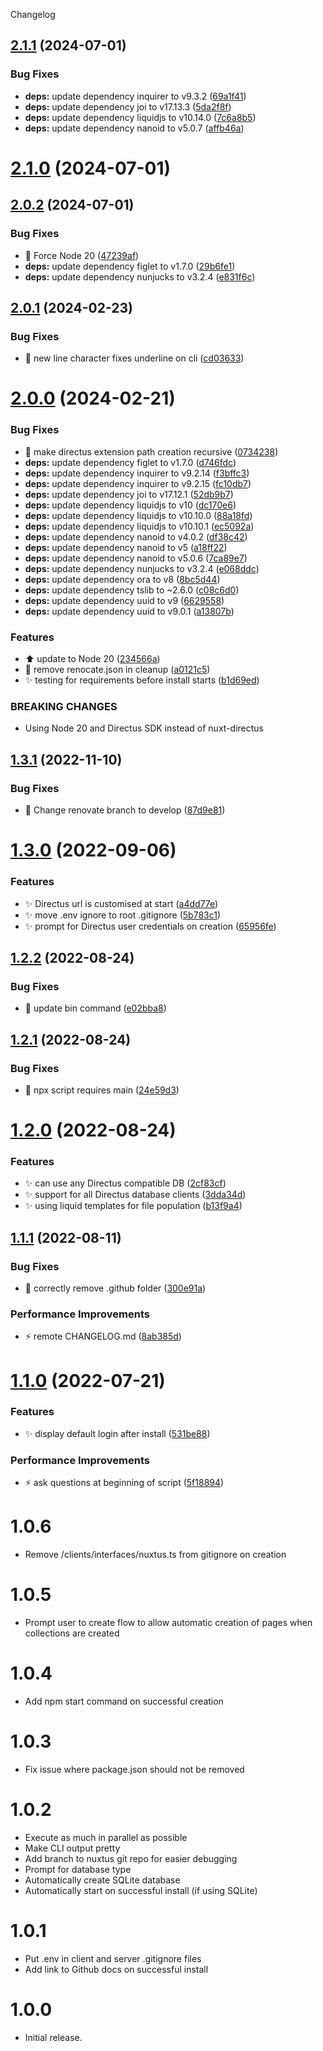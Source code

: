 Changelog

## [2.1.1](https://github.com/nuxtus/create-nuxtus/compare/v2.1.0...v2.1.1) (2024-07-01)


### Bug Fixes

* **deps:** update dependency inquirer to v9.3.2 ([69a1f41](https://github.com/nuxtus/create-nuxtus/commit/69a1f4160c500eb41331d4fe5821b2681facded7))
* **deps:** update dependency joi to v17.13.3 ([5da2f8f](https://github.com/nuxtus/create-nuxtus/commit/5da2f8fef84d7e13eb35fc06ba48822438a8544c))
* **deps:** update dependency liquidjs to v10.14.0 ([7c6a8b5](https://github.com/nuxtus/create-nuxtus/commit/7c6a8b5e6226a2147482d6e73c0bf7cde3c4f68e))
* **deps:** update dependency nanoid to v5.0.7 ([affb46a](https://github.com/nuxtus/create-nuxtus/commit/affb46aff65e1947f782917bafa6c5ada06a4c3c))

# [2.1.0](https://github.com/nuxtus/create-nuxtus/compare/v2.0.2...v2.1.0) (2024-07-01)

## [2.0.2](https://github.com/nuxtus/create-nuxtus/compare/v2.0.1...v2.0.2) (2024-07-01)


### Bug Fixes

* :bug: Force Node 20 ([47239af](https://github.com/nuxtus/create-nuxtus/commit/47239afc8e4671f68d76bd160afca6c33e070045))
* **deps:** update dependency figlet to v1.7.0 ([29b6fe1](https://github.com/nuxtus/create-nuxtus/commit/29b6fe1fa78c4d7f9eb67ce1ec3ed363f9495a40))
* **deps:** update dependency nunjucks to v3.2.4 ([e831f6c](https://github.com/nuxtus/create-nuxtus/commit/e831f6c7888598a6a62c2d8e5df67c8620c332fe))

## [2.0.1](https://github.com/nuxtus/create-nuxtus/compare/v2.0.0...v2.0.1) (2024-02-23)


### Bug Fixes

* :bug: new line character fixes underline on cli ([cd03633](https://github.com/nuxtus/create-nuxtus/commit/cd036330ff4ff505d75a2f8038e7fef9f9e8072f))

# [2.0.0](https://github.com/nuxtus/create-nuxtus/compare/v1.3.1...v2.0.0) (2024-02-21)


### Bug Fixes

* :bug: make directus extension path creation recursive ([0734238](https://github.com/nuxtus/create-nuxtus/commit/0734238ef714cf4eb841bf1283e57df81d395dad))
* **deps:** update dependency figlet to v1.7.0 ([d746fdc](https://github.com/nuxtus/create-nuxtus/commit/d746fdce262d88891c3a79e8fe00868fa93fa68b))
* **deps:** update dependency inquirer to v9.2.14 ([f3bffc3](https://github.com/nuxtus/create-nuxtus/commit/f3bffc3e86b6e182ed14838d587567aab894203e))
* **deps:** update dependency inquirer to v9.2.15 ([fc10db7](https://github.com/nuxtus/create-nuxtus/commit/fc10db7f2b6b8c01f9135691328e94cfcaed692b))
* **deps:** update dependency joi to v17.12.1 ([52db9b7](https://github.com/nuxtus/create-nuxtus/commit/52db9b791d934c1ccee6bc74afab014db21cf768))
* **deps:** update dependency liquidjs to v10 ([dc170e6](https://github.com/nuxtus/create-nuxtus/commit/dc170e669f3aad24ce49b468d82970f5173cd2d6))
* **deps:** update dependency liquidjs to v10.10.0 ([88a18fd](https://github.com/nuxtus/create-nuxtus/commit/88a18fd471a223640ee8055bbbe368d422478707))
* **deps:** update dependency liquidjs to v10.10.1 ([ec5092a](https://github.com/nuxtus/create-nuxtus/commit/ec5092aa9901a29a3b5deea170afcedb93ed471f))
* **deps:** update dependency nanoid to v4.0.2 ([df38c42](https://github.com/nuxtus/create-nuxtus/commit/df38c42a1420ee30c2f0feca20bb2dc0cad98b60))
* **deps:** update dependency nanoid to v5 ([a18ff22](https://github.com/nuxtus/create-nuxtus/commit/a18ff229da00150dd941fcb9350896182032e2db))
* **deps:** update dependency nanoid to v5.0.6 ([7ca89e7](https://github.com/nuxtus/create-nuxtus/commit/7ca89e791c4eab8aa2a81cfe3a19eb9e6ed28d0a))
* **deps:** update dependency nunjucks to v3.2.4 ([e068ddc](https://github.com/nuxtus/create-nuxtus/commit/e068ddcbe6f85cd21ecc7404d5052593bd47b524))
* **deps:** update dependency ora to v8 ([8bc5d44](https://github.com/nuxtus/create-nuxtus/commit/8bc5d44b8c2036a7e230df370dbe7069a0f383dc))
* **deps:** update dependency tslib to ~2.6.0 ([c08c6d0](https://github.com/nuxtus/create-nuxtus/commit/c08c6d0661e9434e771be6a61c2f601a6248d8d0))
* **deps:** update dependency uuid to v9 ([6629558](https://github.com/nuxtus/create-nuxtus/commit/6629558f2645df977f25770d669338029ebabe0a))
* **deps:** update dependency uuid to v9.0.1 ([a13807b](https://github.com/nuxtus/create-nuxtus/commit/a13807b90ee4d62bb35ebc1a70bfc1b2c0fbfe0f))


### Features

* :arrow_up: update to Node 20 ([234566a](https://github.com/nuxtus/create-nuxtus/commit/234566a10dfdbaf172503f705763112a7b2803b1))
* :rocket: remove renocate.json in cleanup ([a0121c5](https://github.com/nuxtus/create-nuxtus/commit/a0121c564c17058afa466a2b46967379ad43e544))
* :sparkles: testing for requirements before install starts ([b1d69ed](https://github.com/nuxtus/create-nuxtus/commit/b1d69ed3e8ff48f3e4b91a9023b1fdf08d767414))


### BREAKING CHANGES

* Using Node 20 and Directus SDK instead of nuxt-directus

## [1.3.1](https://github.com/nuxtus/create-nuxtus/compare/v1.3.0...v1.3.1) (2022-11-10)


### Bug Fixes

* :rocket: Change renovate branch to develop ([87d9e81](https://github.com/nuxtus/create-nuxtus/commit/87d9e81f06fc693099df205206d5a5f47deb698c))

# [1.3.0](https://github.com/nuxtus/create-nuxtus/compare/v1.2.2...v1.3.0) (2022-09-06)


### Features

* :sparkles: Directus url is customised at start ([a4dd77e](https://github.com/nuxtus/create-nuxtus/commit/a4dd77eb8b95e57b97732d0c2d21ebde4a04574c))
* :sparkles: move .env ignore to root .gitignore ([5b783c1](https://github.com/nuxtus/create-nuxtus/commit/5b783c18c47fbf76425f23563f3acd7c94ee81f0))
* :sparkles: prompt for Directus user credentials on creation ([65956fe](https://github.com/nuxtus/create-nuxtus/commit/65956fea74b8347804554fdf52559aeec095ea9e))

## [1.2.2](https://github.com/nuxtus/create-nuxtus/compare/v1.2.1...v1.2.2) (2022-08-24)


### Bug Fixes

* :bug: update bin command ([e02bba8](https://github.com/nuxtus/create-nuxtus/commit/e02bba81ba4b0594dd19c4e265cd2875f2e53d5c))

## [1.2.1](https://github.com/nuxtus/create-nuxtus/compare/v1.2.0...v1.2.1) (2022-08-24)


### Bug Fixes

* :bug: npx script requires main ([24e59d3](https://github.com/nuxtus/create-nuxtus/commit/24e59d3b612a6216553b432a29b88acdf7a4a21d))

# [1.2.0](https://github.com/nuxtus/create-nuxtus/compare/v1.1.1...v1.2.0) (2022-08-24)


### Features

* :sparkles: can use any Directus compatible DB ([2cf83cf](https://github.com/nuxtus/create-nuxtus/commit/2cf83cff0bae259fbc5c4325804e1d120131864b))
* :sparkles: support for all Directus database clients ([3dda34d](https://github.com/nuxtus/create-nuxtus/commit/3dda34df242a173702d562cf7c5d63d62e99fade))
* :sparkles: using liquid templates for file population ([b13f9a4](https://github.com/nuxtus/create-nuxtus/commit/b13f9a40167c39701ce5ce6872db9e5977d1de39))

## [1.1.1](https://github.com/nuxtus/create-nuxtus/compare/v1.1.0...v1.1.1) (2022-08-11)


### Bug Fixes

* :bug: correctly remove .github folder ([300e91a](https://github.com/nuxtus/create-nuxtus/commit/300e91a44738af64ec012526501336638d0fb947))


### Performance Improvements

* :zap: remote CHANGELOG.md ([8ab385d](https://github.com/nuxtus/create-nuxtus/commit/8ab385d12adb78092c8c8da07eee3b6001d7160e))

# [1.1.0](https://github.com/nuxtus/create-nuxtus/compare/v1.0.6...v1.1.0) (2022-07-21)


### Features

* :sparkles: display default login after install ([531be88](https://github.com/nuxtus/create-nuxtus/commit/531be888f6e0ee21f5bac27199b4176efddb9946))


### Performance Improvements

* :zap: ask questions at beginning of script ([5f18894](https://github.com/nuxtus/create-nuxtus/commit/5f18894263f42375ffa4b03a550868b16e004eee))

# 1.0.6

- Remove /clients/interfaces/nuxtus.ts from gitignore on creation

# 1.0.5

- Prompt user to create flow to allow automatic creation of pages when collections are created

# 1.0.4

- Add npm start command on successful creation

# 1.0.3

- Fix issue where package.json should not be removed

# 1.0.2

- Execute as much in parallel as possible
- Make CLI output pretty
- Add branch to nuxtus git repo for easier debugging
- Prompt for database type
- Automatically create SQLite database
- Automatically start on successful install (if using SQLite)

# 1.0.1

- Put .env in client and server .gitignore files
- Add link to Github docs on successful install

# 1.0.0

- Initial release.
